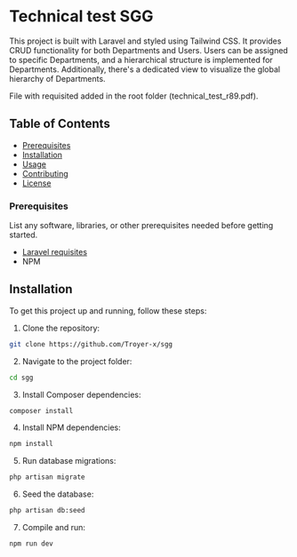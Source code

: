 # Technical test SGG

This project is built with Laravel and styled using Tailwind CSS. It provides CRUD functionality for both Departments and Users. Users can be assigned to specific Departments, and a hierarchical structure is implemented for Departments. Additionally, there's a dedicated view to visualize the global hierarchy of Departments.

File with requisited added in the root folder (technical_test_r89.pdf).

## Table of Contents

- [Prerequisites](#prerequisites)
- [Installation](#installation)
- [Usage](#usage)
- [Contributing](#contributing)
- [License](#license)

### Prerequisites

List any software, libraries, or other prerequisites needed before getting started.

- [Laravel requisites](https://laravel.com/docs/10.x/deployment#server-requirements)
- NPM


## Installation

To get this project up and running, follow these steps:


1. Clone the repository:

```bash
git clone https://github.com/Troyer-x/sgg
```

2. Navigate to the project folder:
```bash
cd sgg
```

3. Install Composer dependencies:
```bash
composer install
```

4. Install NPM dependencies:
```bash
npm install
```

5. Run database migrations:
```bash
php artisan migrate
```

6. Seed the database:
```bash
php artisan db:seed
```

7. Compile and run:
```bash
npm run dev
```
